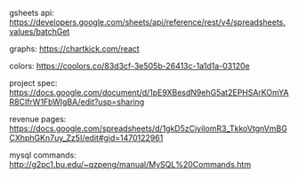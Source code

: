 gsheets api: https://developers.google.com/sheets/api/reference/rest/v4/spreadsheets.values/batchGet

graphs: https://chartkick.com/react

colors: https://coolors.co/83d3cf-3e505b-26413c-1a1d1a-03120e

project spec: https://docs.google.com/document/d/1pE9XBesdN9ehG5at2EPHSArKOmYAR8CIfrW1FbWIgBA/edit?usp=sharing

revenue pages: https://docs.google.com/spreadsheets/d/1gkD5zCiyiIomR3_TkkoVtgnVmBGCXhphGKn7uy_Zz5I/edit#gid=1470122961

mysql commands: http://g2pc1.bu.edu/~qzpeng/manual/MySQL%20Commands.htm

